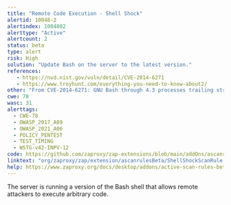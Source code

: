 ```yaml
---
title: "Remote Code Execution - Shell Shock"
alertid: 10048-2
alertindex: 1004802
alerttype: "Active"
alertcount: 2
status: beta
type: alert
risk: High
solution: "Update Bash on the server to the latest version."
references:
   - https://nvd.nist.gov/vuln/detail/CVE-2014-6271
   - https://www.troyhunt.com/everything-you-need-to-know-about2/
other: "From CVE-2014-6271: GNU Bash through 4.3 processes trailing strings after function definitions in the values of environment variables, which allows remote attackers to execute arbitrary code via a crafted environment, as demonstrated by vectors involving the ForceCommand feature in OpenSSH sshd, the mod_cgi and mod_cgid modules in the Apache HTTP Server, scripts executed by unspecified DHCP clients, and other situations in which setting the environment occurs across a privilege boundary from Bash execution, aka \"ShellShock.\" NOTE: the original fix for this issue was incorrect; CVE-2014-7169 has been assigned to cover the vulnerability that is still present after the incorrect fix."
cwe: 78
wasc: 31
alerttags: 
  - CWE-78
  - OWASP_2017_A09
  - OWASP_2021_A06
  - POLICY_PENTEST
  - TEST_TIMING
  - WSTG-v42-INPV-12
code: https://github.com/zaproxy/zap-extensions/blob/main/addOns/ascanrulesBeta/src/main/java/org/zaproxy/zap/extension/ascanrulesBeta/ShellShockScanRule.java
linktext: "org/zaproxy/zap/extension/ascanrulesBeta/ShellShockScanRule.java"
help: https://www.zaproxy.org/docs/desktop/addons/active-scan-rules-beta/#id-10048
---
```

The server is running a version of the Bash shell that allows remote attackers to execute arbitrary code.
